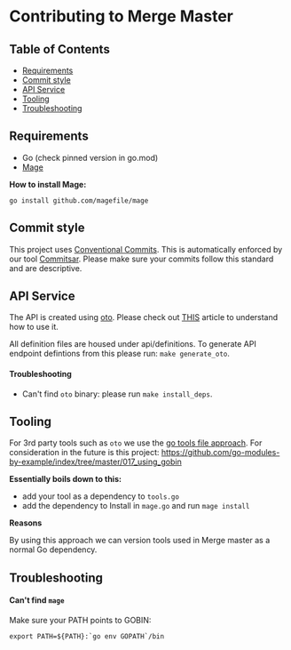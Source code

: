 # Contributing to Merge Master

## Table of Contents
- [Requirements](#requirements)
- [Commit style](#commit-style)
- [API Service](#API-service)
- [Tooling](#tooling)
- [Troubleshooting](#troubleshooting)

## Requirements

- Go (check pinned version in go.mod)
- [Mage](https://magefile.org/)

**How to install Mage:**
```
go install github.com/magefile/mage
```


## Commit style

This project uses [Conventional Commits](https://www.conventionalcommits.org/en/v1.0.0/). This is automatically enforced by our tool [Commitsar](https://github.com/outillage/commitsar). Please make sure your commits follow this standard and are descriptive.


## API Service

The API is created using [oto](https://github.com/pacedotdev/oto). Please check out [THIS](https://pace.dev/blog/2020/02/26/tech-stack-at-pace.html) article to understand how to use it.

All definition files are housed under api/definitions. To generate API endpoint defintions from this please run: `make generate_oto`.

#### Troubleshooting
- Can't find `oto` binary: please run `make install_deps`.


## Tooling

For 3rd party tools such as `oto` we use the [go tools file approach](https://github.com/golang/go/issues/25922). For consideration in the future is this project: https://github.com/go-modules-by-example/index/tree/master/017_using_gobin

**Essentially boils down to this:**
- add your tool as a dependency to `tools.go`
- add the dependency to Install in `mage.go` and run `mage install`

**Reasons**

By using this approach we can version tools used in Merge master as a normal Go dependency.

## Troubleshooting

#### Can't find `mage`

Make sure your PATH points to GOBIN:
```
export PATH=${PATH}:`go env GOPATH`/bin
```
